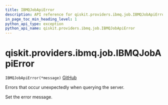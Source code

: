 ```yaml
---
title: IBMQJobApiError
description: API reference for qiskit.providers.ibmq.job.IBMQJobApiError
in_page_toc_min_heading_level: 1
python_api_type: exception
python_api_name: qiskit.providers.ibmq.job.IBMQJobApiError
---
```


# qiskit.providers.ibmq.job.IBMQJobApiError

<span id="qiskit.providers.ibmq.job.IBMQJobApiError" />

`IBMQJobApiError(*message)` [GitHub](https://github.com/qiskit/qiskit-ibmq-provider/tree/stable/0.17/qiskit/providers/ibmq/job/exceptions.py "view source code")

Errors that occur unexpectedly when querying the server.

Set the error message.

